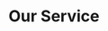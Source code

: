 ---
title: "Our Service"
# watermark text
watermark: "Service"
# page header background image
bg_image: "images/background/about.jpg"
# meta description
description : "Cupidatat non proident sunt culpa qui officia deserunt mollit <br> anim idest laborum sed ut perspiciatis."
---